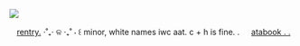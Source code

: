 ![](https://ae01.alicdn.com/kf/S704ccf9de98644f0a9fffd90e1cf8ab5N/In-Stock-Original-GSC-Good-Smile-Nendoroid-1191-Akutagawa-Ryuunosuke-BUNGO-STRAY-DOGS-10CM-Collection-Action.jpg) 

ㅤ[rentry.](https://rentry.co/idollify)
⋅˚₊‧ ଳ ‧₊˚ ⋅ 
꒰ minor, white names iwc aat.   c + h is fine. . ㅤ
[atabook . .](https://idollify.atabook.org/)

